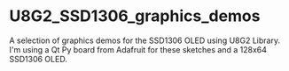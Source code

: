 # U8G2_SSD1306_graphics_demos
A selection of graphics demos for the SSD1306 OLED using U8G2 Library.
I'm using a Qt Py board from Adafruit for these sketches and a 128x64 SSD1306 OLED.
